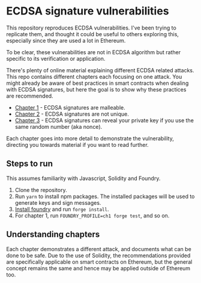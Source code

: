 # ECDSA signature vulnerabilities

This repository reproduces ECDSA vulnerabilities. I've been trying to replicate them, and thought it could be useful to others exploring this, especially since they are used a lot in Ethereum.

To be clear, these vulnerabilities are not in ECDSA algorithm but rather specific to its verification or application.

There's plenty of online material explaining different ECDSA related attacks. This repo contains different chapters each focusing on one attack. You might already be aware of best practices in smart contracts when dealing with ECDSA signatures, but here the goal is to show why these practices are recommended.

- [Chapter 1](./ch1_malleable/) - ECDSA signatures are malleable.
- [Chapter 2](./ch2_not_unique/) - ECDSA signatures are not unique.
- [Chapter 3](./ch3_reveal_private_key/) - ECDSA signatures can reveal your private key if you use the same random number (aka nonce).

Each chapter goes into more detail to demonstrate the vulnerability, directing you towards material if you want to read further.

## Steps to run
This assumes familiarity with Javascript, Solidity and Foundry.

1. Clone the repository.
2. Run `yarn` to install npm packages. The installed packages will be used to generate keys and sign messages.
3. [Install foundry](https://book.getfoundry.sh/getting-started/installation) and run `forge install`.
4. For chapter 1, run `FOUNDRY_PROFILE=ch1 forge test`, and so on.

## Understanding chapters
Each chapter demonstrates a different attack, and documents what can be done to be safe. Due to the use of Solidity, the recommendations provided are specifically applicable on smart contracts on Ethereum, but the general concept remains the same and hence may be applied outside of Ethereum too.
